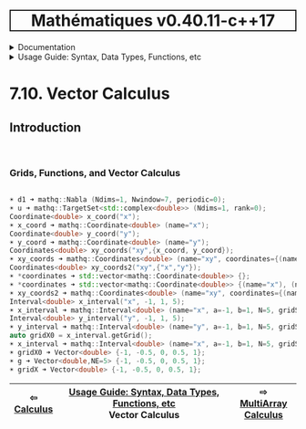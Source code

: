 <h1 style='border: 2px solid; text-align: center'>Mathématiques v0.40.11-c++17</h1>

<details>

<summary>Documentation</summary>

# [Documentation](../../README.md)<br>
1. [License](../../license/README.md)<br>
2. [About](../../about/README.md)<br>
3. [Status, Planned Work & Release Notes](../../status-release/README.md)<br>
4. [Description and Example Usage](../../overview/README.md)<br>
5. [Installation](../../installation/README.md)<br>
6. [Your First Mathématiques Project](../../first-project/README.md)<br>
7. _Usage Guide: Syntax, Data Types, Functions, etc_ <br>
8. [Benchmarks](../../benchmarks/README.md)<br>
9. [Tests](../../test/README.md)<br>
10. [Developer Guide: Modifying and Extending Mathématiques](../../developer-guide/README.md)<br>


</details>



<details>

<summary>Usage Guide: Syntax, Data Types, Functions, etc</summary>

# [7. Usage Guide: Syntax, Data Types, Functions, etc](../README.md)<br>
7.1. [Usage Guide Notation](../notation/README.md)<br>
7.2. [Scalar Types (Real, Imaginary, Complex & Quaternion)](../scalars/README.md)<br>
7.3. [Container Types (Vector, Matrix & MultiArray)](../multiarrays/README.md)<br>
7.4. [Operators](../operators/README.md)<br>
7.5. [Functions](../functions/README.md)<br>
7.6. [Linear Algebra](../linear-algebra/README.md)<br>
7.7. [Indexing, Masks, and Sorting](../indexing-sorting/README.md)<br>
7.8. [Ranges and Grids](../ranges-grids/README.md)<br>
7.9. [Calculus](../calculus/README.md)<br>
7.10. _Vector Calculus_ <br>
7.11. [MultiArray Calculus](../tensor-calculus/README.md)<br>
7.12. [Display of Results](../display/README.md)<br>
7.13. [FILE I/O](../file-io/README.md)<br>
7.14. [Debug Modes](../debug/README.md)<br>


</details>



# 7.10. Vector Calculus



## Introduction



<br>

### Grids, Functions, and Vector Calculus


```C++

☀ d1 ➜ mathq::Nabla (Ndims=1, Nwindow=7, periodic=0);
☀ u ➜ mathq::TargetSet<std::complex<double>> (Ndims=1, rank=0);
Coordinate<double> x_coord("x");
☀ x_coord ➜ mathq::Coordinate<double> (name="x");
Coordinate<double> y_coord("y");
☀ y_coord ➜ mathq::Coordinate<double> (name="y");
Coordinates<double> xy_coords("xy",{x_coord, y_coord});
☀ xy_coords ➜ mathq::Coordinates<double> (name="xy", coordinates={(name="x"), (name="y")});
Coordinates<double> xy_coords2("xy",{"x","y"});
☀ *coordinates ➜ std::vector<mathq::Coordinate<double>> {};
☀ *coordinates ➜ std::vector<mathq::Coordinate<double>> {(name="x"), (name="y")};
☀ xy_coords2 ➜ mathq::Coordinates<double> (name="xy", coordinates={(name="x"), (name="y")});
Interval<double> x_interval("x", -1, 1, 5);
☀ x_interval ➜ mathq::Interval<double> (name="x", a=-1, b=1, N=5, gridState=deflated);
Interval<double> y_interval("y", -1, 1, 5);
☀ y_interval ➜ mathq::Interval<double> (name="y", a=-1, b=1, N=5, gridState=deflated);
auto gridX0 = x_interval.getGrid();
☀ x_interval ➜ mathq::Interval<double> (name="x", a=-1, b=1, N=5, gridState=inflated);
☀ gridX0 ➜ Vector<double> {-1, -0.5, 0, 0.5, 1};
☀ g ➜ Vector<double,NE=5> {-1, -0.5, 0, 0.5, 1};
☀ gridX ➜ Vector<double> {-1, -0.5, 0, 0.5, 1};
```


| ⇦ <br />[Calculus](../calculus/README.md)  | [Usage Guide: Syntax, Data Types, Functions, etc](../README.md)<br />Vector Calculus<br /><img width=1000/> | ⇨ <br />[MultiArray Calculus](../tensor-calculus/README.md)   |
| ------------ | :-------------------------------: | ------------ |

